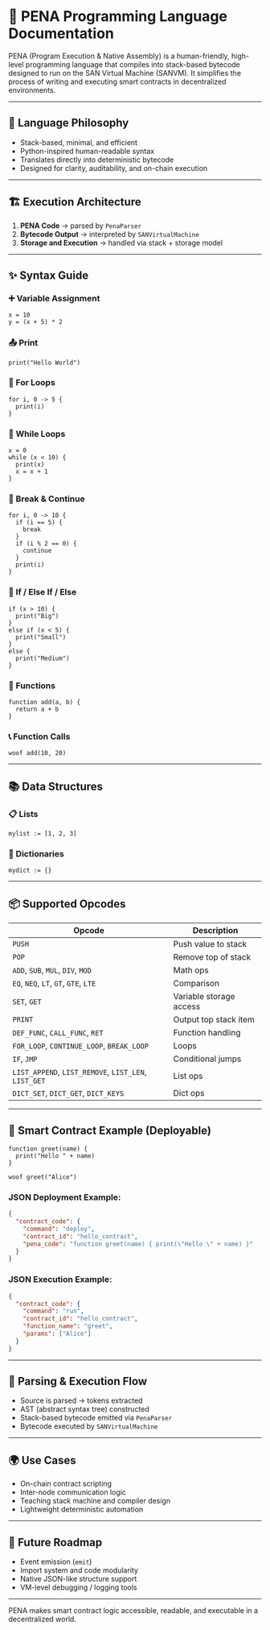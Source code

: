 
# 📘 PENA Programming Language Documentation

PENA (Program Execution & Native Assembly) is a human-friendly, high-level programming language that compiles into stack-based bytecode designed to run on the SAN Virtual Machine (SANVM). It simplifies the process of writing and executing smart contracts in decentralized environments.

---

## 🧠 Language Philosophy
- Stack-based, minimal, and efficient
- Python-inspired human-readable syntax
- Translates directly into deterministic bytecode
- Designed for clarity, auditability, and on-chain execution

---

## 🏗️ Execution Architecture

1. **PENA Code** → parsed by `PenaParser`
2. **Bytecode Output** → interpreted by `SANVirtualMachine`
3. **Storage and Execution** → handled via stack + storage model

---

## ✨ Syntax Guide

### ➕ Variable Assignment
```pena
x = 10
y = (x + 5) * 2
```

### 📤 Print
```pena
print("Hello World")
```

### 🔁 For Loops
```pena
for i, 0 -> 5 {
  print(i)
}
```

### 🔄 While Loops
```pena
x = 0
while (x < 10) {
  print(x)
  x = x + 1
}
```

### 🔂 Break & Continue
```pena
for i, 0 -> 10 {
  if (i == 5) {
    break
  }
  if (i % 2 == 0) {
    continue
  }
  print(i)
}
```

### 🔀 If / Else If / Else
```pena
if (x > 10) {
  print("Big")
}
else if (x < 5) {
  print("Small")
}
else {
  print("Medium")
}
```

### 🧩 Functions
```pena
function add(a, b) {
  return a + b
}
```

### 📞 Function Calls
```pena
woof add(10, 20)
```

---

## 📚 Data Structures

### 📋 Lists
```pena
mylist := [1, 2, 3]
```

### 🧾 Dictionaries
```pena
mydict := {}
```

---

## 📦 Supported Opcodes

| Opcode        | Description                        |
|---------------|------------------------------------|
| `PUSH`        | Push value to stack                |
| `POP`         | Remove top of stack                |
| `ADD`, `SUB`, `MUL`, `DIV`, `MOD` | Math ops     |
| `EQ`, `NEQ`, `LT`, `GT`, `GTE`, `LTE` | Comparison |
| `SET`, `GET`  | Variable storage access            |
| `PRINT`       | Output top stack item              |
| `DEF_FUNC`, `CALL_FUNC`, `RET` | Function handling |
| `FOR_LOOP`, `CONTINUE_LOOP`, `BREAK_LOOP` | Loops  |
| `IF`, `JMP`   | Conditional jumps                  |
| `LIST_APPEND`, `LIST_REMOVE`, `LIST_LEN`, `LIST_GET` | List ops |
| `DICT_SET`, `DICT_GET`, `DICT_KEYS` | Dict ops     |

---

## 🧪 Smart Contract Example (Deployable)

```pena
function greet(name) {
  print("Hello " + name)
}

woof greet("Alice")
```

### JSON Deployment Example:
```json
{
  "contract_code": {
    "command": "deploy",
    "contract_id": "hello_contract",
    "pena_code": "function greet(name) { print(\"Hello \" + name) }"
  }
}
```

### JSON Execution Example:
```json
{
  "contract_code": {
    "command": "run",
    "contract_id": "hello_contract",
    "function_name": "greet",
    "params": ["Alice"]
  }
}
```

---

## 🔁 Parsing & Execution Flow

- Source is parsed → tokens extracted
- AST (abstract syntax tree) constructed
- Stack-based bytecode emitted via `PenaParser`
- Bytecode executed by `SANVirtualMachine`

---

## 🌍 Use Cases

- On-chain contract scripting
- Inter-node communication logic
- Teaching stack machine and compiler design
- Lightweight deterministic automation

---

## 🚧 Future Roadmap

- Event emission (`emit`)
- Import system and code modularity
- Native JSON-like structure support
- VM-level debugging / logging tools

---

PENA makes smart contract logic accessible, readable, and executable in a decentralized world.
